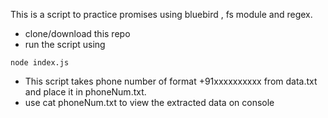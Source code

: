This is a script to practice promises using bluebird , fs module and regex.

- clone/download this repo
- run the script using

```
node index.js
```

- This script takes phone number of format +91xxxxxxxxxx from data.txt and place it in phoneNum.txt.
- use cat phoneNum.txt to view the extracted data on console
